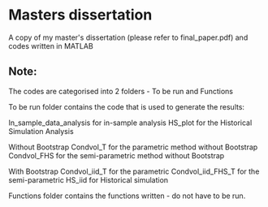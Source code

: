 # Masters dissertation
 A copy of my master's dissertation (please refer to final_paper.pdf) and codes written in MATLAB

## Note:
The codes are categorised into 2 folders - To be run and Functions

To be run folder contains the code that is used to generate the results:

In_sample_data_analysis for in-sample analysis
HS_plot for the Historical Simulation Analysis

Without Bootstrap
Condvol_T for the parametric method without Bootstrap
Condvol_FHS for the semi-parametric method without Bootstrap

With Bootstrap
Condvol_iid_T for the parametric
Condvol_iid_FHS_T for the semi-parametric
HS_iid for Historical simulation 


Functions folder contains the functions written - do not have to be run. 

